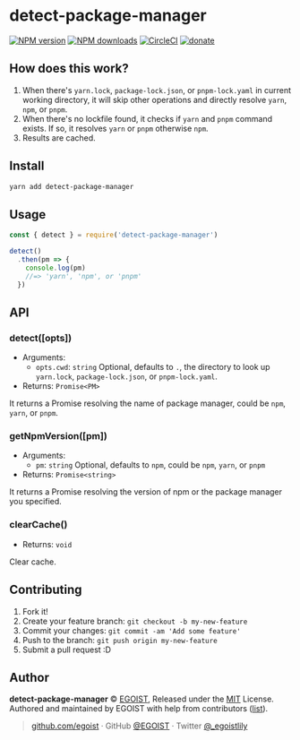 
# detect-package-manager

[![NPM version](https://img.shields.io/npm/v/detect-package-manager.svg?style=flat)](https://npmjs.com/package/detect-package-manager) [![NPM downloads](https://img.shields.io/npm/dm/detect-package-manager.svg?style=flat)](https://npmjs.com/package/detect-package-manager) [![CircleCI](https://circleci.com/gh/egoist/detect-package-manager/tree/master.svg?style=shield)](https://circleci.com/gh/egoist/detect-package-manager/tree/master)  [![donate](https://img.shields.io/badge/$-donate-ff69b4.svg?maxAge=2592000&style=flat)](https://github.com/egoist/donate)

## How does this work?

1. When there's `yarn.lock`, `package-lock.json`, or `pnpm-lock.yaml` in current working directory, it will skip other operations and directly resolve `yarn`, `npm`, or `pnpm`.
2. When there's no lockfile found, it checks if `yarn` and `pnpm` command exists. If so, it resolves `yarn` or `pnpm` otherwise `npm`.
3. Results are cached.

## Install

```bash
yarn add detect-package-manager
```

## Usage

```js
const { detect } = require('detect-package-manager')

detect()
  .then(pm => {
    console.log(pm)
    //=> 'yarn', 'npm', or 'pnpm'
  })
```

## API

### detect([opts])

- Arguments:
  - `opts.cwd`: `string` Optional, defaults to `.`, the directory to look up `yarn.lock`, `package-lock.json`, or `pnpm-lock.yaml`.
- Returns: `Promise<PM>`

It returns a Promise resolving the name of package manager, could be `npm`, `yarn`, or `pnpm`.

### getNpmVersion([pm])

- Arguments:
  - `pm`: `string` Optional, defaults to `npm`, could be `npm`, `yarn`, or `pnpm`
- Returns: `Promise<string>`

It returns a Promise resolving the version of npm or the package manager you specified.

### clearCache()

- Returns: `void`

Clear cache.

## Contributing

1. Fork it!
2. Create your feature branch: `git checkout -b my-new-feature`
3. Commit your changes: `git commit -am 'Add some feature'`
4. Push to the branch: `git push origin my-new-feature`
5. Submit a pull request :D


## Author

**detect-package-manager** © [EGOIST](https://github.com/egoist), Released under the [MIT](./LICENSE) License.<br>
Authored and maintained by EGOIST with help from contributors ([list](https://github.com/egoist/detect-package-manager/contributors)).

> [github.com/egoist](https://github.com/egoist) · GitHub [@EGOIST](https://github.com/egoist) · Twitter [@_egoistlily](https://twitter.com/_egoistlily)
